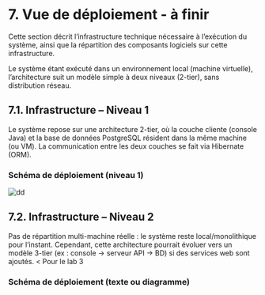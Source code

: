 # 7. Vue de déploiement - à finir

Cette section décrit l’infrastructure technique nécessaire à l’exécution du système, ainsi que la répartition des composants logiciels sur cette infrastructure.

Le système étant exécuté dans un environnement local (machine virtuelle), l’architecture suit un modèle simple à deux niveaux (2-tier), sans distribution réseau.

## 7.1. Infrastructure – Niveau 1
Le système repose sur une architecture 2-tier, où la couche cliente (console Java) et la base de données PostgreSQL résident dans la même machine (ou VM).
La communication entre les deux couches se fait via Hibernate (ORM).

### Schéma de déploiement (niveau 1)
![dd](https://img.plantuml.biz/plantuml/svg/ZP5DIiD068RtWTpX9HkJHIYu52fDsuKKOwE5hjnC9nzrC9alp4oA889ty1Bs7Bs99t6cMlyG4OQi7jxdcSd8Ec5StpPnv9Hh25CbraQqBQ7sPxVj6bRKadPuUNn2OUIDSYHTRmZ7kLDauYYEZZ0S3d71rDUGZGfqkYpHi1H-adjKaomWSQJPpoQby3EQtbdw0cS9xkC8aDnshCDGKdHTewHmYZMg-U9QfpEn4PYmjkpNSvJBIPR4qSFF4ajcGxt1U8gqOklMXXQNvx-67D1qolAMpA6Y5awiXFNWE7p3Yx3MkorPV0v-L_iiJNUXTNvLOgC4pjIAZ1QE1hEgU9F_yqx8yzE_rJX18UNksUvDmPX-w3205sOXRKIwtl_ZLm00)

## 7.2. Infrastructure – Niveau 2
Pas de répartition multi-machine réelle : le système reste local/monolithique pour l’instant.
Cependant, cette architecture pourrait évoluer vers un modèle 3-tier (ex : console → serveur API → BD) si des services web sont ajoutés. < Pour le lab 3

### Schéma de déploiement (texte ou diagramme)
